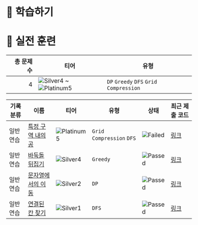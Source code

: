 # 📖 학습하기

# 🥇 실전 훈련
|총 문제 수|티어|유형|
|---:|---|---|
|4|![Silver4][s4] ~ ![Platinum5][p5]|`DP` `Greedy` `DFS` `Grid Compression`|

|기록분류|이름|티어|유형|상태|최근 제출 코드|
|---|---|---|---|---|---|
|일반 연습|[특정 구역 내의 공](https://www.codetree.ai/training-field/search/problems/balls-within-a-particular-zone)|![Platinum5][p5]|`Grid Compression` `DFS`|![Failed][failed]|[링크](https://github.com/cnsejr2/codetree-TILs/blob/main/241219/%ED%8A%B9%EC%A0%95%20%EA%B5%AC%EC%97%AD%20%EB%82%B4%EC%9D%98%20%EA%B3%B5/balls-within-a-particular-zone.java)|
|일반 연습|[바둑돌 뒤집기](https://www.codetree.ai/training-field/search/problems/flip-the-chess)|![Silver4][s4]|`Greedy`|![Passed][passed]|[링크](https://github.com/cnsejr2/codetree-TILs/blob/main/241219/%EB%B0%94%EB%91%91%EB%8F%8C%20%EB%92%A4%EC%A7%91%EA%B8%B0/flip-the-chess.java)|
|일반 연습|[문자열에서의 이동](https://www.codetree.ai/training-field/search/problems/move-in-string)|![Silver2][s2]|`DP`|![Passed][passed]|[링크](https://github.com/cnsejr2/codetree-TILs/blob/main/241219/%EB%AC%B8%EC%9E%90%EC%97%B4%EC%97%90%EC%84%9C%EC%9D%98%20%EC%9D%B4%EB%8F%99/move-in-string.java)|
|일반 연습|[연결된 칸 찾기](https://www.codetree.ai/training-field/search/problems/find-linked-cells)|![Silver1][s1]|`DFS`|![Passed][passed]|[링크](https://github.com/cnsejr2/codetree-TILs/blob/main/241219/%EC%97%B0%EA%B2%B0%EB%90%9C%20%EC%B9%B8%20%EC%B0%BE%EA%B8%B0/find-linked-cells.java)|










[b5]: https://img.shields.io/badge/Bronze_5-%235D3E31.svg
[b4]: https://img.shields.io/badge/Bronze_4-%235D3E31.svg
[b3]: https://img.shields.io/badge/Bronze_3-%235D3E31.svg
[b2]: https://img.shields.io/badge/Bronze_2-%235D3E31.svg
[b1]: https://img.shields.io/badge/Bronze_1-%235D3E31.svg
[s5]: https://img.shields.io/badge/Silver_5-%23394960.svg
[s4]: https://img.shields.io/badge/Silver_4-%23394960.svg
[s3]: https://img.shields.io/badge/Silver_3-%23394960.svg
[s2]: https://img.shields.io/badge/Silver_2-%23394960.svg
[s1]: https://img.shields.io/badge/Silver_1-%23394960.svg
[g5]: https://img.shields.io/badge/Gold_5-%23FFC433.svg
[g4]: https://img.shields.io/badge/Gold_4-%23FFC433.svg
[g3]: https://img.shields.io/badge/Gold_3-%23FFC433.svg
[g2]: https://img.shields.io/badge/Gold_2-%23FFC433.svg
[g1]: https://img.shields.io/badge/Gold_1-%23FFC433.svg
[p5]: https://img.shields.io/badge/Platinum_5-%2376DDD8.svg
[p4]: https://img.shields.io/badge/Platinum_4-%2376DDD8.svg
[p3]: https://img.shields.io/badge/Platinum_3-%2376DDD8.svg
[p2]: https://img.shields.io/badge/Platinum_2-%2376DDD8.svg
[p1]: https://img.shields.io/badge/Platinum_1-%2376DDD8.svg
[passed]: https://img.shields.io/badge/Passed-%23009D27.svg
[failed]: https://img.shields.io/badge/Failed-%23D24D57.svg
[easy]: https://img.shields.io/badge/쉬움-%235cb85c.svg?for-the-badge
[medium]: https://img.shields.io/badge/보통-%23FFC433.svg?for-the-badge
[hard]: https://img.shields.io/badge/어려움-%23D24D57.svg?for-the-badge